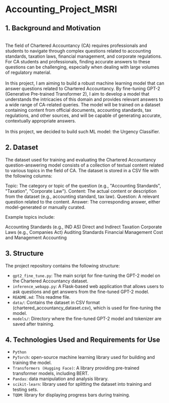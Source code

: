 # Accounting_Project_MSRI


## 1. Background and Motivation
<br />
The field of Chartered Accountancy (CA) requires professionals and students to navigate through complex questions related to accounting standards, taxation laws, financial management, and corporate regulations. For CA students and professionals, finding accurate answers to these questions can be challenging, especially when dealing with large volumes of regulatory material.
<br />
<br />
In this project, I am aiming to build a robust machine learning model that can answer questions related to Chartered Accountancy. By fine-tuning GPT-2 (Generative Pre-trained Transformer 2), I aim to develop a model that understands the intricacies of this domain and provides relevant answers to a wide range of CA-related queries. The model will be trained on a dataset containing content from official documents, accounting standards, tax regulations, and other sources, and will be capable of generating accurate, contextually appropriate answers.
<br />
<br />
In this project, we decided to build such ML model: the Urgency Classifier.
<br />

## 2. Dataset

The dataset used for training and evaluating the Chartered Accountancy question-answering model consists of a collection of textual content related to various topics in the field of CA. The dataset is stored in a CSV file with the following columns:

Topic: The category or topic of the question (e.g., "Accounting Standards", "Taxation", "Corporate Law").
Content: The actual content or description from the dataset (e.g., accounting standard, tax law).
Question: A relevant question related to the content.
Answer: The corresponding answer, either model-generated or manually curated.

Example topics include:

Accounting Standards (e.g., IND AS)
Direct and Indirect Taxation
Corporate Laws (e.g., Companies Act)
Auditing Standards
Financial Management
Cost and Management Accounting

## 3. Structure
The project repository contains the following structure:

* `gpt2_fine_tune.py`: The main script for fine-tuning the GPT-2 model on the Chartered Accountancy dataset.
* `inference_webapp.py`: A Flask-based web application that allows users to ask questions and get answers from the fine-tuned GPT-2 model.
* `README.md`: This readme file.
* `data/`: Contains the dataset in CSV format (chartered_accountancy_dataset.csv), which is used for fine-tuning the model.
* `models/`: Directory where the fine-tuned GPT-2 model and tokenizer are saved after training.


## 4. Technologies Used and Requirements for Use
* `Python`
* `PyTorch`: open-source machine learning library used for building and training the model.
* `Transformers (Hugging Face)`: A library providing pre-trained transformer models, including BERT.
* `Pandas`: data manipulation and analysis library.
* `scikit-learn`: library used for splitting the dataset into training and testing sets.
* `TQDM`: library for displaying progress bars during training.
